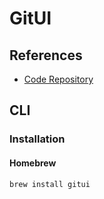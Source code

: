 # GitUI

## References

- [Code Repository](https://github.com/extrawurst/gitui)

## CLI

### Installation

#### Homebrew

```sh
brew install gitui
```

